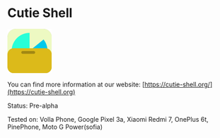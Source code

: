 # Cutie Shell
<img src="cutie.png" width="100px">

You can find more information at our website: [https://cutie-shell.org/](https://cutie-shell.org)

Status: Pre-alpha

Tested on: Volla Phone, Google Pixel 3a, Xiaomi Redmi 7, OnePlus 6t, PinePhone, Moto G Power(sofia)